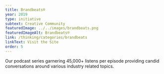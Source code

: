 ```yaml
---
title: Brandbeats®
year: 2019
type: initiative
subtext: Creative Community
featuredImage: ../../images/brandbeats.png
featuredImageAlt: Brandbeats®
link: /thinking/categories/brandbeats
linkText: Visit the Site
order: 5
---
```

Our podcast series garnering 45,000+ listens per episode providing candid conversations around various industry related topics.